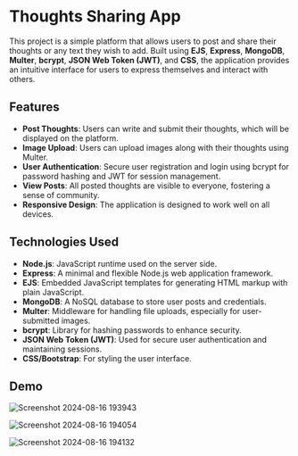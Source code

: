 # Thoughts Sharing App

This project is a simple platform that allows users to post and share their thoughts or any text they wish to add. Built using **EJS**, **Express**, **MongoDB**, **Multer**, **bcrypt**, **JSON Web Token (JWT)**, and **CSS**, the application provides an intuitive interface for users to express themselves and interact with others.

## Features

- **Post Thoughts**: Users can write and submit their thoughts, which will be displayed on the platform.
- **Image Upload**: Users can upload images along with their thoughts using Multer.
- **User Authentication**: Secure user registration and login using bcrypt for password hashing and JWT for session management.
- **View Posts**: All posted thoughts are visible to everyone, fostering a sense of community.
- **Responsive Design**: The application is designed to work well on all devices.

## Technologies Used

- **Node.js**: JavaScript runtime used on the server side.
- **Express**: A minimal and flexible Node.js web application framework.
- **EJS**: Embedded JavaScript templates for generating HTML markup with plain JavaScript.
- **MongoDB**: A NoSQL database to store user posts and credentials.
- **Multer**: Middleware for handling file uploads, especially for user-submitted images.
- **bcrypt**: Library for hashing passwords to enhance security.
- **JSON Web Token (JWT)**: Used for secure user authentication and maintaining sessions.
- **CSS/Bootstrap**: For styling the user interface.

## Demo

![Screenshot 2024-08-16 193943](https://github.com/user-attachments/assets/6792d0d8-929d-41af-914b-7d1d075a86d1)



![Screenshot 2024-08-16 194054](https://github.com/user-attachments/assets/5a105997-771d-4e13-8644-b4c979a194dd)


![Screenshot 2024-08-16 194132](https://github.com/user-attachments/assets/bcdfad6c-fcce-4351-838d-2ec6a3c08e64)
